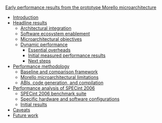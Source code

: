 [Early performance results from the prototype Morello microarchitecture](cover/README.md)

- [Introduction](introduction/README.md)
- [Headline results](headline-results/README.md)
  - [Architectural integration](headline-results/architectural-integration.md)
  - [Software ecosystem enablement](headline-results/software-ecosystem-enablement.md)
  - [Microarchitectural objectives](headline-results/microarchitectural-objectives.md)
  - [Dynamic performance](headline-results/dynamic-performance.md)
    - [Essential overheads](headline-results/essential-overheads.md)
    - [Initial measured performance results](headline-results/initial-measured-performance.md)
    - [Next steps](headline-results/next-steps.md)
- [Performance methodology](performance-methodology/README.md)
  - [Baseline and comparison framework](performance-methodology/baseline-and-comparison-framework.md)
  - [Morello microarchitectural limitations](performance-methodology/morello-microarchitectural-limitations.md)
  - [ABIs, code generation, and compilation](performance-methodology/abis-code-generation-and-compilation.md)
- [Performance analysis of SPECint 2006](performance-analysis-spec/README.md)
  - [SPECint 2006 benchmark
    suite](performance-analysis-spec/specint-2006-benchmark-suite.md)
  - [Specific hardware and software configurations](performance-analysis-spec/specific-hardware-and-software.md)
  - [Initial results](performance-analysis-spec/initial-results.md)
- [Caveats](caveats/README.md)
- [Future work](future-work/README.md)
